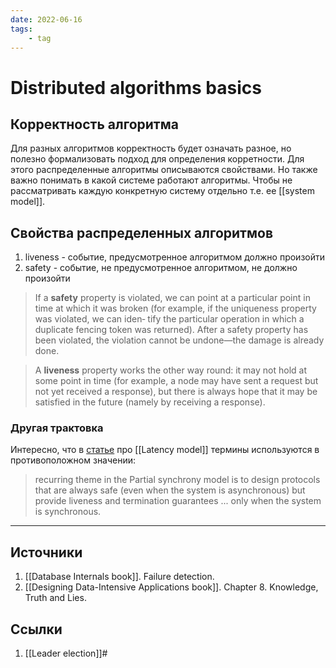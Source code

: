 ```yaml
---
date: 2022-06-16
tags:
    - tag
---
```

# Distributed algorithms basics

## Корректность алгоритма

Для разных алгоритмов корректность будет означать разное, но полезно формализовать подход для определения корретности. Для этого распределенные алгоритмы описываются свойствами. Но также важно понимать в какой системе работают алгоритмы. Чтобы не рассматривать каждую конкретную систему отдельно  т.е. ее [[system model]].

## Свойства распределенных алгоритмов

1. liveness - событие, предусмотренное алгоритмом должно произойти
1. safety - событие, не предусмотренное алгоритмом, не должно произойти

> If a **safety** property is violated, we can point at a particular point in time at which it was broken (for example, if the uniqueness property was violated, we can iden‐ tify the particular operation in which a duplicate fencing token was returned). After a safety property has been violated, the violation cannot be undone—the damage is already done.

> A **liveness** property works the other way round: it may not hold at some point in time (for example, a node may have sent a request but not yet received a response), but there is always hope that it may be satisfied in the future (namely by receiving a response).

### Другая трактовка

Интересно, что в [статье](https://decentralizedthoughts.github.io/2019-06-01-2019-5-31-models/) про [[Latency model]] термины используются в противоположном значении:

> recurring theme in the Partial synchrony model is to design protocols that are always safe (even when the system is asynchronous) but provide liveness and termination guarantees ... only when the system is synchronous.

---

## Источники

1. [[Database Internals book]]. Failure detection.
1. [[Designing Data-Intensive Applications book]]. Chapter 8. Knowledge, Truth and Lies.

## Ссылки

1. [[Leader election]]#
